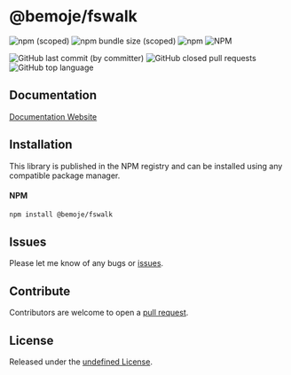# @bemoje/fswalk



![npm (scoped)](https://img.shields.io/npm/v/%40bemoje/trie-map)
![npm bundle size (scoped)](https://img.shields.io/bundlephobia/minzip/%40bemoje/fswalk)
![npm](https://img.shields.io/npm/dt/%40bemoje/fswalk)
![NPM](https://img.shields.io/npm/l/%40bemoje%2Ffswalk)

![GitHub last commit (by committer)](https://img.shields.io/github/last-commit/bemoje/tsmono)
![GitHub closed pull requests](https://img.shields.io/github/issues-pr-closed/bemoje/tsmono)
![GitHub top language](https://img.shields.io/github/languages/top/bemoje/tsmono)


## Documentation
[Documentation Website](https://bemoje.github.io/tsmono/modules/fswalk.html)

## Installation
This library is published in the NPM registry and can be installed using any compatible package manager.

#### NPM
```sh
npm install @bemoje/fswalk
```


## Issues
Please let me know of any bugs or [issues](https://github.com/bemoje/tsmono/issues).

## Contribute
Contributors are welcome to open a [pull request](https://github.com/bemoje/tsmono/pulls).

## License
Released under the [undefined License](./LICENSE).